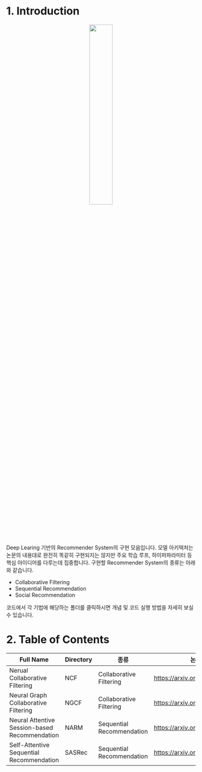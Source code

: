 # 1. Introduction

<p align="center"><img src="https://github.com/user-attachments/assets/63954d4a-4bbf-4c55-95f2-1f614f4b0040" width="35%" height="35%"></p>

Deep Learing 기반의 Recommender System의 구현 모음입니다. 모델 아키텍처는 논문의 내용대로 완전히 똑같히 구현되지는 않지만 주요 학습 루프, 하이퍼파라미터 등 핵심 아이디어를 다루는데 집중합니다. 구현할 Recommender System의 종류는 아래와 같습니다.

- Collaborative Filtering
- Sequential Recommendation
- Social Recommendation

코드에서 각 기법에 해당하는 폴더를 클릭하시면 개념 및 코드 실행 방법을 자세히 보실 수 있습니다.

# 2. Table of Contents

|Full Name|Directory|종류|논문 링크|
|------|---|---|---|
|Nerual Collaborative Filtering|NCF|Collaborative Filtering|https://arxiv.org/abs/1708.05031|
|Neural Graph Collaborative Filtering|NGCF|Collaborative Filtering|https://arxiv.org/abs/1905.08108|
|Neural Attentive Session-based Recommendation|NARM|Sequential Recommendation|https://arxiv.org/abs/1711.04725|
|Self-Attentive Sequential Recommendation|SASRec|Sequential Recommendation|https://arxiv.org/abs/1808.09781|

